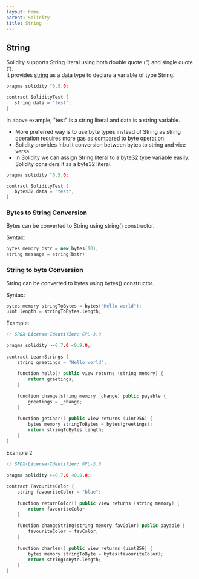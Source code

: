 ```yaml
---
layout: home
parent: Solidity
title: String
---
```


## String
Solidity supports String literal using both double quote (") and single quote ('). <br>
It provides <ins>string</ins> as a data type to declare a variable of type String.
```c++
pragma solidity ^0.5.0;

contract SolidityTest {
   string data = "test";
}
```

In above example, "test" is a string literal and data is a string variable. 
* More preferred way is to use byte types instead of String as string operation requires more gas as compared to byte operation.
* Solidity provides inbuilt conversion between bytes to string and vice versa. 
* In Solidity we can assign String literal to a byte32 type variable easily. Solidity considers it as a byte32 literal.

```c++
pragma solidity ^0.5.0;

contract SolidityTest {
   bytes32 data = "test";
}
```

### Bytes to String Conversion

Bytes can be converted to String using string() constructor.

Syntax:
```c++
bytes memory bstr = new bytes(10);
string message = string(bstr);
```

### String to byte Conversion

String can be converted to bytes using bytes() constructor.

Syntax:
```c++
bytes memory stringToBytes = bytes("Hello world");
uint length = stringToBytes.length;
```

Example: 
```c++
// SPDX-License-Identifier: GPL-3.0
 
pragma solidity >=0.7.0 <0.9.0;
 
contract LearnStrings {
    string greetings = "Hello world";
 
    function hello() public view returns (string memory) {
        return greetings;
    }
 
    function change(string memory _change) public payable {
        greetings = _change;
    }
 
    function getChar() public view returns (uint256) {
        bytes memory stringToBytes = bytes(greetings);
        return stringToBytes.length;
    }
}
```

Example 2

```c++
// SPDX-License-Identifier: GPL-3.0
 
pragma solidity >=0.7.0 <0.9.0;
 
contract FavouriteColor {
    string favouriteColor = "blue";
 
    function returnColor() public view returns (string memory) {
        return favouriteColor;
    }
 
    function changeString(string memory favColor) public payable {
        favouriteColor = favColor;
    }
 
    function charlen() public view returns (uint256) {
        bytes memory stringToByte = bytes(favouriteColor);
        return stringToByte.length;
    }
}
```